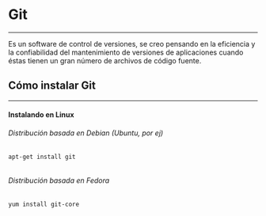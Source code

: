 # Git

---

Es un software de control de versiones, se creo pensando en la eficiencia y la confiabilidad del mantenimiento de versiones de aplicaciones cuando éstas tienen un gran número de archivos de código fuente.

## Cómo instalar Git

---

#### Instalando en Linux

###### Distribución basada en Debian \(Ubuntu, por ej\)

```
apt-get install git
```

###### 

###### Distribución basada en Fedora

```
yum install git-core
```



